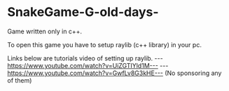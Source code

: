 # SnakeGame-G-old-days-

Game written only in c++.

To open this game you have to setup raylib (c++ library) in your pc. 

Links below are tutorials video of setting up raylib.
---https://www.youtube.com/watch?v=UiZGTIYld1M---
---https://www.youtube.com/watch?v=GwfLv8G3kHE---
          (No sponsoring any of them)
